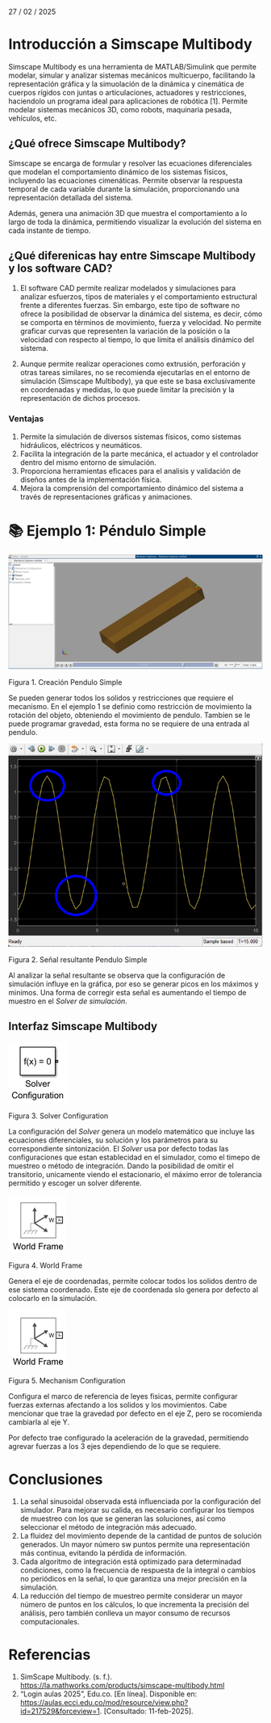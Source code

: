 27 / 02 / 2025
# Introducción a Simscape Multibody
Simscape Multibody es una herramienta de MATLAB/Simulink que permite modelar, simular y analizar sistemas mecánicos multicuerpo, facilitando la representación gráfica y la simuolación de la dinámica y cinemática de cuerpos rígidos con juntas o articulaciones, actuadores y restricciones, haciendolo un programa ideal para aplicaciones de robótica [1]. Permite modelar sistemas mecánicos 3D, como robots, maquinaria pesada, vehículos, etc.



## ¿Qué ofrece Simscape Multibody?
Simscape se encarga de formular y resolver las ecuaciones diferenciales que modelan el comportamiento dinámico de los sistemas físicos, incluyendo las ecuaciones cimenáticas. Permite observar la respuesta temporal de cada variable durante la simulación, proporcionando una representación detallada del sistema.

Además, genera  una animación 3D que muestra el comportamiento a lo largo de toda la dinámica, permitiendo visualizar la evolución del sistema en cada instante de tiempo.



## ¿Qué diferenicas hay entre Simscape Multibody y los software CAD?
1. El software CAD permite realizar modelados y simulaciones para analizar esfuerzos, tipos de materiales y el comportamiento estructural frente a diferentes fuerzas. Sin embargo, este tipo de software no ofrece la posibilidad de observar la dinámica del sistema, es decir, cómo se comporta en términos de movimiento, fuerza y velocidad. No permite graficar curvas que representen la variación de la posición o la velocidad con respecto al tiempo, lo que limita el análisis dinámico del sistema.

2. Aunque permite realizar operaciones como extrusión, perforación y otras tareas similares, no se recomienda ejecutarlas en el entorno de simulación (Simscape Multibody), ya que este se basa exclusivamente en coordenadas y medidas, lo que puede limitar la precisión y la representación de dichos procesos.



### Ventajas
1. Permite la simulación de diversos sistemas físicos, como sistemas hidráulicos, eléctricos y neumáticos.
2. Facilita la integración de la parte mecánica, el actuador y el controlador dentro del mismo entorno de simulación.
3. Proporciona herramientas eficaces para el analisis y validación de diseños antes de la implementación física.
4. Mejora la comprensión del comportamiento dinámico del sistema a través de representaciones gráficas y animaciones.


# 📚 Ejemplo 1: Péndulo Simple

![Figura de prueba](Simscape_IMG1.png)

Figura 1. Creación Pendulo Simple

Se pueden generar todos los solidos y restricciones que requiere el mecanismo. En el ejemplo 1 se definio como restricción de movimiento la rotación del objeto, obteniendo el movimiento de pendulo. Tambien se le puede programar gravedad, esta forma no se requiere de una entrada al pendulo.


![Figura de prueba](Simscape_IMG2.png)

Figura 2. Señal resultante Pendulo Simple

Al analizar la señal resultante se observa que la configuración de simulación influye en la gráfica, por eso se generar picos en los máximos y minimos. Una forma de corregir esta señal es aumentando el tiempo de muestro en el *Solver de simulación*.



## Interfaz Simscape Multibody




![Figura de prueba](Solver_SC.png)

Figura 3. Solver Configuration

La configuración del *Solver* genera un modelo matemático que incluye las ecuaciones diferenciales, su solución y los parámetros para su correspondiente sintonización. 
El *Solver* usa por defecto todas las configuraciones que estan establecidad en el simulador, como el timepo de muestreo o método de integración. Dando la posibilidad de omitir el transitorio, unicamente viendo el estacionario, el máximo error de tolerancia permitido y escoger un solver diferente. 



![Figura de prueba](Frame_SC.png)

Figura 4. World Frame

Genera el eje de coordenadas, permite colocar todos los solidos dentro de ese sistema coordenado. Este eje de coordenada slo genera por defecto al colocarlo en la simulación.


![Figura de prueba](Frame_SC.png)

Figura 5. Mechanism Configuration

Configura el marco de referencia de leyes fisicas, permite configurar fuerzas externas afectando a los solidos y los movimientos. Cabe mencionar que trae la gravedad por defecto en el eje Z, pero se rocomienda cambiarla al eje Y.

Por defecto trae configurado la aceleración de la gravedad, permitiendo agrevar fuerzas a los 3 ejes dependiendo de lo que se requiere.




# Conclusiones
1. La señal sinusoidal observada está influenciada por la configuración del simulador. Para mejorar su calida, es necesario configurar los tiempos de muestreo con los que se generan las soluciones, así como seleccionar el método de integración más adecuado.
2. La fluidez del movimiento depende de la cantidad de puntos de solución generados. Un mayor número sw puntos permite una representación más continua, evitando la pérdida de información.
3. Cada algoritmo de integración está optimizado para determinadad condiciones, como la frecuencia de respuesta de la integral o cambios no periódicos en la señal, lo que garantiza una mejor precisión en la simulación.
4. La reducción del tiempo de muestreo permite considerar un mayor número de puntos en los cálculos, lo que incrementa la precisión del análisis, pero también conlleva un mayor consumo de recursos computacionales.





# Referencias
1. SimScape Multibody. (s. f.). https://la.mathworks.com/products/simscape-multibody.html
2. “Login aulas 2025”, Edu.co. [En línea]. Disponible en: https://aulas.ecci.edu.co/mod/resource/view.php?id=217529&forceview=1. [Consultado: 11-feb-2025].
